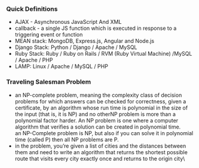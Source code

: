 ### Quick Definitions

- AJAX - Asynchronous JavaScript And XML
- callback - a single JS function which is executed in response to a triggering event or function
- MEAN stack: MongoDB, Express.js, Angular and Node.js
- Django Stack: Python / Django / Apache / MySQL
- Ruby Stack: Ruby / Ruby on Rails / RVM (Ruby Virtual Machine) /MySQL / Apache / PHP
- LAMP: Linux / Apache / MySQL / PHP

### Traveling Salesman Problem
- an NP-complete problem, meaning the complexity class of decision problems for which answers can be checked for correctness, given a certificate, by an algorithm whose run time is polynomial in the size of the input (that is, it is NP) and no otherNP problem is more than a polynomial factor harder. An NP problem is one where a computer algorithm that verifies a solution can be created in polynomial time. an NP-Complete problem is NP, but also if you can solve it in polynomial time (called P) then all NP problems are P.
- in the problem, you’re given a list of cities and the distances between them and need to write an algorithm that returns the shortest possible route that visits every city exactly once and returns to the origin city\
